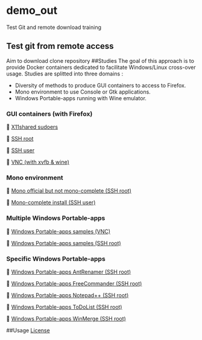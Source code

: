 # demo_out
Test Git and remote download training
## Test git from remote access
Aim to download clone repository
##Studies
The goal of this approach is to provide Docker containers dedicated to facilitate Windows/Linux cross-over usage. 
Studies are splitted into three domains : 
- Diversity of methods to produce GUI containers to access to Firefox.
- Mono environment to use Console or Gtk applications.
- Windows Portable-apps running with Wine emulator.

### GUI containers (with Firefox)
:checkered_flag: [X11shared sudoers](https://github.com/d-marchand/mono/term_x11shared_sudoers_firefox/ "X11shared") 

:checkered_flag: [SSH root](summary.md "SSH") 

:checkered_flag: [SSH user](summary.md "SSH") 

:checkered_flag: [VNC (with xvfb & wine)](summary.md "VNC") 

### Mono environment
:checkered_flag: [Mono official but not mono-complete (SSH root)](https://github.com/d-marchand/mono/ "SSH") 

:checkered_flag: [Mono-complete install (SSH user)](summary.md "SSH")

### Multiple Windows Portable-apps
:checkered_flag: [Windows Portable-apps samples (VNC)](summary.md "VNC") 

:checkered_flag: [Windows Portable-apps samples (SSH root)](summary.md "SSH")

### Specific Windows Portable-apps
:checkered_flag: [Windows Portable-apps AntRenamer (SSH root)](summary.md "SSH") 

:checkered_flag: [Windows Portable-apps FreeCommander (SSH root)](summary.md "SSH") 

:checkered_flag: [Windows Portable-apps Notepad++ (SSH root)](summary.md "SSH") 

:checkered_flag: [Windows Portable-apps ToDoList (SSH root)](summary.md "SSH") 

:checkered_flag: [Windows Portable-apps WinMerge (SSH root)](summary.md "SSH") 

##Usage
[License](LICENSE "License")
